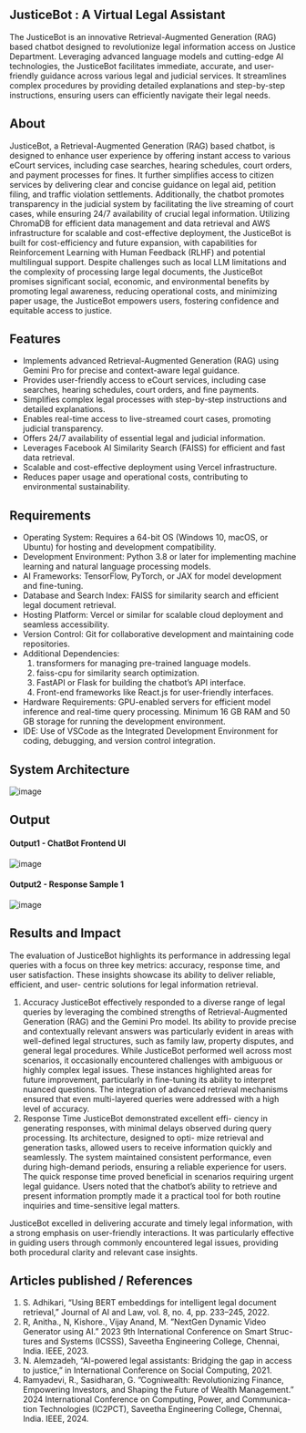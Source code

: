 ## JusticeBot : A Virtual Legal Assistant
The JusticeBot is an innovative Retrieval-Augmented Generation (RAG) based chatbot designed to revolutionize legal information access on Justice Department. Leveraging advanced language models and cutting-edge AI technologies, the JusticeBot facilitates immediate, accurate, and user-friendly guidance across various legal and judicial services. It streamlines complex procedures by providing detailed explanations and step-by-step instructions, ensuring users can efficiently navigate their legal needs.

## About
JusticeBot, a Retrieval-Augmented Generation (RAG) based chatbot, is designed to enhance user experience by offering instant access to various eCourt services, including case searches, hearing schedules, court orders, and payment processes for fines. It further simplifies access to citizen services by delivering clear and concise guidance on legal aid, petition filing, and traffic violation settlements. Additionally, the chatbot promotes transparency in the judicial system by facilitating the live streaming of court cases, while ensuring 24/7 availability of crucial legal information.
Utilizing ChromaDB for efficient data management and data retrieval and AWS infrastructure for scalable and cost-effective deployment, the JusticeBot is built for cost-efficiency and future expansion, with capabilities for Reinforcement Learning with Human Feedback (RLHF) and potential multilingual support. Despite challenges such as local LLM limitations and the complexity of processing large legal documents, the JusticeBot promises significant social, economic, and environmental benefits by promoting legal awareness, reducing operational costs, and minimizing paper usage, the JusticeBot empowers users, fostering confidence and equitable access to justice.

## Features

- Implements advanced Retrieval-Augmented Generation (RAG) using Gemini Pro for precise and context-aware legal guidance.
- Provides user-friendly access to eCourt services, including case searches, hearing schedules, court orders, and fine payments.
- Simplifies complex legal processes with step-by-step instructions and detailed explanations.
- Enables real-time access to live-streamed court cases, promoting judicial transparency.
- Offers 24/7 availability of essential legal and judicial information.
- Leverages Facebook AI Similarity Search (FAISS) for efficient and fast data retrieval.
- Scalable and cost-effective deployment using Vercel infrastructure.
- Reduces paper usage and operational costs, contributing to environmental sustainability.

## Requirements

- Operating System: Requires a 64-bit OS (Windows 10, macOS, or Ubuntu) for hosting and development compatibility.
- Development Environment: Python 3.8 or later for implementing machine learning and natural language processing models.
- AI Frameworks: TensorFlow, PyTorch, or JAX for model development and fine-tuning.
- Database and Search Index: FAISS for similarity search and efficient legal document retrieval.
- Hosting Platform: Vercel or similar for scalable cloud deployment and seamless accessibility.
- Version Control: Git for collaborative development and maintaining code repositories.
- Additional Dependencies:
    1. transformers for managing pre-trained language models.
    2. faiss-cpu for similarity search optimization.
    3. FastAPI or Flask for building the chatbot’s API interface.
    4. Front-end frameworks like React.js for user-friendly interfaces.
- Hardware Requirements: GPU-enabled servers for efficient model inference and real-time query processing. Minimum 16 GB RAM and 50 GB storage for running the development environment.
- IDE: Use of VSCode as the Integrated Development Environment for coding, debugging, and version control integration.

## System Architecture
<!--Embed the system architecture diagram as shown below-->
![image](https://github.com/user-attachments/assets/10fc8392-7909-48b3-8c82-9ba6d7a7e755)


## Output

#### Output1 - ChatBot Frontend UI

![image](https://github.com/user-attachments/assets/daa78ac0-1414-4d2a-9762-b155de60f29c)

#### Output2 - Response Sample 1
![image](https://github.com/user-attachments/assets/9b06fa38-b139-4cb5-bc3b-bdef9214abd9)

## Results and Impact

The evaluation of JusticeBot highlights its performance in addressing legal queries with a focus on three key metrics: accuracy, response time, and user satisfaction. These insights showcase its ability to deliver reliable, efficient, and user- centric solutions for legal information retrieval.
1.	Accuracy JusticeBot effectively responded to a diverse range of legal queries by leveraging the combined strengths of Retrieval-Augmented Generation (RAG) and the Gemini Pro model. Its ability to provide precise and contextually relevant answers was particularly evident in areas with well-defined legal structures, such as family law, property disputes, and general legal procedures.
While JusticeBot performed well across most scenarios, it occasionally encountered challenges with ambiguous or highly complex legal issues. These instances highlighted areas for future improvement, particularly in fine-tuning its ability to interpret nuanced questions. The integration of advanced retrieval mechanisms ensured that even multi-layered queries were addressed with a high level of accuracy.
2.	Response Time JusticeBot demonstrated excellent effi- ciency in generating responses, with minimal delays observed during query processing. Its architecture, designed to opti- mize retrieval and generation tasks, allowed users to receive information quickly and seamlessly. The system maintained consistent performance, even during high-demand periods, ensuring a reliable experience for users.
The quick response time proved beneficial in scenarios requiring urgent legal guidance. Users noted that the chatbot’s ability to retrieve and present information promptly made it a practical tool for both routine inquiries and time-sensitive legal matters.

JusticeBot excelled in delivering accurate and timely legal information, with a strong emphasis on user-friendly interactions. It was particularly effective in guiding users through commonly encountered legal issues, providing both procedural clarity and relevant case insights.


## Articles published / References
1.	S. Adhikari, “Using BERT embeddings for intelligent legal document retrieval,” Journal of AI and Law, vol. 8, no. 4, pp. 233–245, 2022.
2.	R, Anitha., N, Kishore., Vijay Anand, M. ”NextGen Dynamic Video Generator using AI.” 2023 9th International Conference on Smart Struc- tures and Systems (ICSSS), Saveetha Engineering College, Chennai, India. IEEE, 2023.
3. N. Alemzadeh, “AI-powered legal assistants: Bridging the gap in access to justice,” in International Conference on Social Computing, 2021.
4. Ramyadevi, R., Sasidharan, G. ”Cogniwealth: Revolutionizing Finance, Empowering Investors, and Shaping the Future of Wealth Management.” 2024 International Conference on Computing, Power, and Communica- tion Technologies (IC2PCT), Saveetha Engineering College, Chennai, India. IEEE, 2024.





